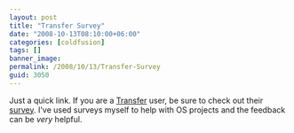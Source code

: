 ```yaml
---
layout: post
title: "Transfer Survey"
date: "2008-10-13T08:10:00+06:00"
categories: [coldfusion]
tags: []
banner_image: 
permalink: /2008/10/13/Transfer-Survey
guid: 3050
---
```


Just a quick link. If you are a <a href="http://www.transfer-orm.com/">Transfer</a> user, be sure to check out their <a href="http://spreadsheets.google.com/viewform?key=pJCuG-fQNocR0dR0xL3j_FA&hl=en">survey</a>. I've used surveys myself to help with OS projects and the feedback can be <i>very</i> helpful.